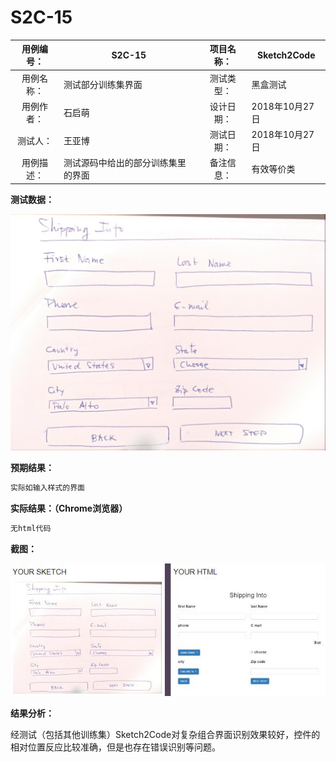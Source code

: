 # S2C-15



| 用例编号： | S2C-15 | 项目名称： | Sketch2Code |
| :--------: | ---- | :--------: | ---- |
| 用例名称： | 测试部分训练集界面 | 测试类型： | 黑盒测试 |
| 用例作者： | 石启萌 | 设计日期： | 2018年10月27日 |
|  测试人：  | 王亚博 | 测试日期： | 2018年10月27日 |
| 用例描述： | 测试源码中给出的部分训练集里的界面 |备注信息：|有效等价类|

**测试数据：**

![](https://github.com/MSE-925/img-storage/blob/master/%E6%B5%8B%E8%AF%95%E9%9B%86/05495118-dcee-4e4e-bee1-b6823096e2b7.png?raw=true)

**预期结果：**

```html
实际如输入样式的界面
```

**实际结果：（Chrome浏览器）**

```HTML
无html代码
```

**截图：**

![](https://github.com/MSE-925/img-storage/blob/master/15%E8%BE%93%E5%87%BA.jpg?raw=true)

**结果分析：**

​	经测试（包括其他训练集）Sketch2Code对复杂组合界面识别效果较好，控件的相对位置反应比较准确，但是也存在错误识别等问题。